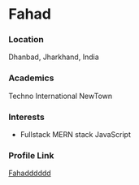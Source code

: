 # Fahad

### Location

Dhanbad, Jharkhand, India

### Academics

Techno International NewTown

### Interests

- Fullstack MERN stack JavaScript

### Profile Link

[Fahadddddd](https://github.com/Fahadddddd)